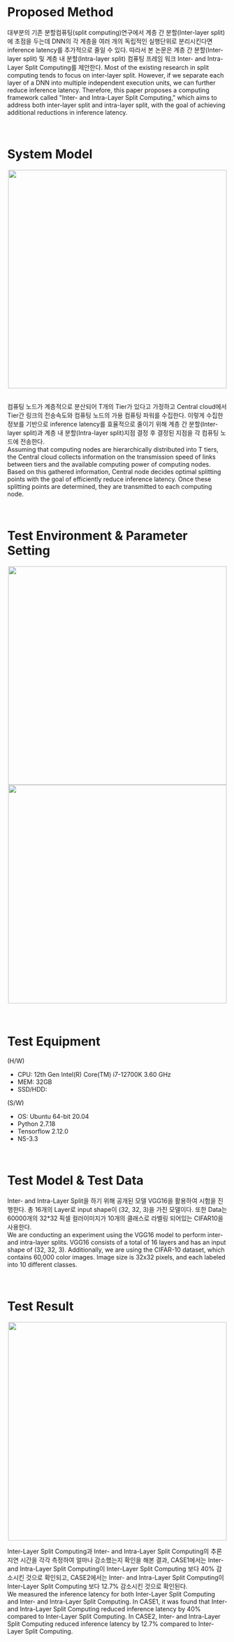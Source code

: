 <h1>Proposed Method</h1>
<body>대부분의 기존 분할컴퓨팅(split computing)연구에서 계층 간 분할(Inter-layer split)에 초점을 두는데 DNN의 각 계층을 여러 개의 독립적인 실행단위로 분리시킨다면 inference latency를 추가적으로 줄일 수 있다. 따라서 본 논문은 계층 간 분할(Inter-layer split) 및 계층 내 분할(Intra-layer split) 컴퓨팅 프레임 워크 Inter- and Intra-Layer Split Computing를 제안한다. Most of the existing research in split computing tends to focus on inter-layer split. However, if we separate each layer of a DNN into multiple independent execution units, we can further reduce inference latency. Therefore, this paper proposes a computing framework called "Inter- and Intra-Layer Split Computing," which aims to address both inter-layer split and intra-layer split, with the goal of achieving additional reductions in inference latency.</body>

</br><h1>System Model</h1>
<p align="center">
<img src="https://github.com/amnlab/I-2SCF/assets/143478273/6f484f2e-8700-4cdd-b9a5-b3639bd89b59" width="500">
</p>
</br>
<body>컴퓨팅 노드가 계층적으로 분산되어 T개의 Tier가 있다고 가정하고 Central cloud에서 Tier간 링크의 전송속도와 컴퓨팅 노드의 가용 컴퓨팅 파워를 수집한다. 이렇게 수집한 정보를 기반으로 inference latency를 효율적으로 줄이기 위해 계층 간 분할(Inter-layer split)과 계층 내 분할(Intra-layer split)지점 결정 후 결정된 지점을 각 컴퓨팅 노드에 전송한다. 
  </br>
  Assuming that computing nodes are hierarchically distributed into T tiers, the Central cloud collects information on the transmission speed of links between tiers and the available computing power of computing nodes. Based on this gathered information, Central node decides optimal splitting points with the goal of efficiently reduce inference latency. Once these splitting points are determined, they are transmitted to each computing node.</body>

</br><h1>Test Environment & Parameter Setting</h1>
<p align="center">
<img src="https://github.com/amnlab/I-2SCF/assets/143478273/355e705e-5fcb-4061-ac48-8ab7ee3c313b" width="500">
</br>
<img src="https://github.com/amnlab/I-2SCF/assets/143478273/d0b98541-6360-4c9f-8767-339052663efa" width="500">
</p>

</br><h1>Test Equipment</h1>
<body>

  (H/W)
  - CPU: 12th Gen Intel(R) Core(TM) i7-12700K 3.60 GHz
  - MEM: 32GB
  - SSD/HDD:
    
  (S/W)
  - OS: Ubuntu 64-bit 20.04
  - Python 2.7.18
  - Tensorflow 2.12.0
  - NS-3.3
</body>

</br><h1>Test Model & Test Data</h1>
<body>
  Inter- and Intra-Layer Split을 하기 위해 공개된 모델 VGG16을 활용하여 시험을 진행한다. 총 16개의 Layer로 input shape이 (32, 32, 3)을 가진 모델이다.
  또한 Data는 60000개의 32*32 픽셀 컬러이미지가 10개의 클래스로 라벨링 되어있는 CIFAR10을 사용한다.
  </br>
  We are conducting an experiment using the VGG16 model to perform inter- and intra-layer splits. VGG16 consists of a total of 16 layers and has an input shape of (32, 32, 3). Additionally, we are using the CIFAR-10 dataset, which contains 60,000 color images. Image size is 32x32 pixels, and each labeled into 10 different classes.
</body>

</br><h1>Test Result</h1>
<p align="center">
<img src="https://github.com/amnlab/I-2SCF/assets/143478273/b6cc009d-3a12-4d30-8fd9-0a4a51a3be13" width="500">
</p>
<body>
  Inter-Layer Split Computing과 Inter- and Intra-Layer Split Computing의 추론 지연 시간을 각각 측정하여 얼마나 감소했는지 확인을 해본 결과, CASE1에서는 Inter- and Intra-Layer Split Computing이 Inter-Layer Split Computing 보다 40% 감소시킨 것으로 확인되고, CASE2에서는 Inter- and Intra-Layer Split Computing이 Inter-Layer Split Computing 보다 12.7% 감소시킨 것으로 확인된다.
  </br>
  We measured the inference latency for both Inter-Layer Split Computing and Inter- and Intra-Layer Split Computing. In CASE1, it was found that Inter- and Intra-Layer Split Computing reduced inference latency by 40% compared to Inter-Layer Split Computing. In CASE2, Inter- and Intra-Layer Split Computing reduced inference latency by 12.7% compared to Inter-Layer Split Computing.
</body>

